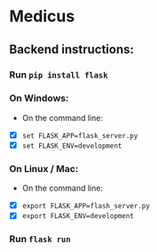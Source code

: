 # Medicus

## Backend instructions:

### Run `pip install flask`

### On Windows:

- On the command line:
- [x] `set FLASK_APP=flask_server.py`
- [x] `set FLASK_ENV=development`

### On Linux / Mac:

- On the command line:
- [x] `export FLASK_APP=flash_server.py`
- [x] `export FLASK_ENV=development`

### Run `flask run`
